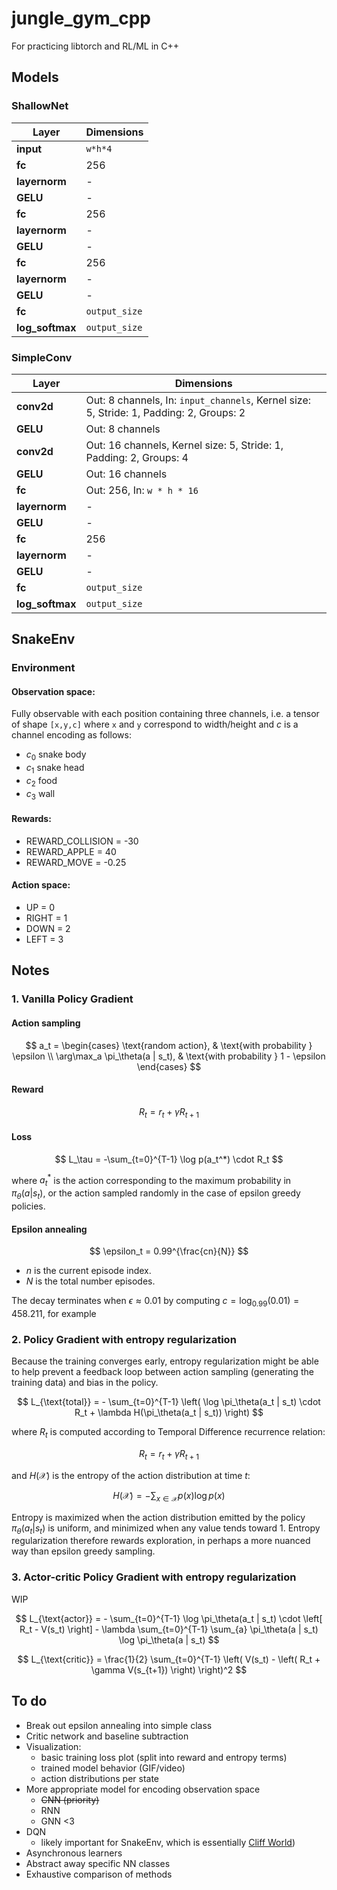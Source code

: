 # jungle_gym_cpp
For practicing libtorch and RL/ML in C++

## Models

### **ShallowNet**

| **Layer**       | **Dimensions**   |
|-----------------|------------------|
| **input**       | `w*h*4`          |
| **fc**          | 256              |
| **layernorm**   | -                |
| **GELU**        | -                |
| **fc**          | 256              |
| **layernorm**   | -                |
| **GELU**        | -                |
| **fc**          | 256              |
| **layernorm**   | -                |
| **GELU**        | -                |
| **fc**          | `output_size`    |
| **log_softmax** | `output_size`    |


### **SimpleConv**

| **Layer**       | **Dimensions**                                                                          |
|-----------------|-----------------------------------------------------------------------------------------|
| **conv2d**      | Out: 8 channels, In: `input_channels`, Kernel size: 5, Stride: 1, Padding: 2, Groups: 2 |
| **GELU**        | Out: 8 channels                                                                         |
| **conv2d**      | Out: 16 channels, Kernel size: 5, Stride: 1, Padding: 2, Groups: 4                      |
| **GELU**        | Out: 16 channels                                                                        |
| **fc**          | Out: 256, In: `w * h * 16`                                                              |
| **layernorm**   | -                                                                                       |
| **GELU**        | -                                                                                       |
| **fc**          | 256                                                                                     |
| **layernorm**   | -                                                                                       |
| **GELU**        | -                                                                                       |
| **fc**          | `output_size`                                                                           |
| **log_softmax** | `output_size`                                                                           |

## SnakeEnv

### Environment

#### Observation space:
Fully observable with each position containing three channels, i.e. a tensor
of shape `[x,y,c]` where `x` and `y` correspond to width/height and $c$ is a channel encoding as follows:
- $c_0$ snake body
- $c_1$ snake head
- $c_2$ food
- $c_3$ wall

#### Rewards:

- REWARD_COLLISION = -30
- REWARD_APPLE = 40
- REWARD_MOVE = -0.25

#### Action space:

- UP = 0
- RIGHT = 1
- DOWN = 2
- LEFT = 3

## Notes

### 1. Vanilla Policy Gradient

#### Action sampling
$$
a_t =
\begin{cases}
\text{random action}, & \text{with probability } \epsilon \\
\arg\max_a \pi_\theta(a | s_t), & \text{with probability } 1 - \epsilon
\end{cases}
$$

#### Reward
$$ R_t = r_t + \gamma R_{t+1}$$

#### Loss

$$
L_\tau = -\sum_{t=0}^{T-1} \log p(a_t^*) \cdot R_t
$$

where $a_t^*$ is the action corresponding to the maximum probability in $\pi_\theta(a | s_t)$, or the action sampled
randomly in the case of epsilon greedy policies.

#### Epsilon annealing

$$
\epsilon_t = 0.99^{\frac{cn}{N}}
$$

- $n$ is the current episode index.
- $N$ is the total number episodes. 

The decay terminates when $\epsilon \approx 0.01$ by computing $c = \log_{0.99}(0.01) = 458.211$, for example

### 2. Policy Gradient with entropy regularization

Because the training converges early, entropy regularization might be able to help prevent a feedback loop between 
action sampling (generating the training data) and bias in the policy.

$$
L_{\text{total}} = - \sum_{t=0}^{T-1} \left( \log \pi_\theta(a_t | s_t) \cdot R_t + \lambda H(\pi_\theta(a_t | s_t)) \right)
$$

where $R_t$ is computed according to Temporal Difference recurrence relation:

$$
R_t = r_t + \gamma R_{t+1}
$$

and $H(\mathcal{X})$ is the entropy of the action distribution at time $t$:

$$
H(\mathcal{X}) = - \sum_{x \in \mathcal{X}} p(x) \log p(x)
$$

Entropy is maximized when the action distribution emitted by the policy $\pi_\theta(a_t|s_t)$ is uniform, and minimized 
when any value tends toward 1. Entropy regularization therefore rewards exploration, in perhaps a more nuanced way than 
epsilon greedy sampling.

### 3. Actor-critic Policy Gradient with entropy regularization

WIP

$$
L_{\text{actor}} = - \sum_{t=0}^{T-1} \log \pi_\theta(a_t | s_t) \cdot \left[ R_t - V(s_t) \right] - \lambda \sum_{t=0}^{T-1} \sum_{a} \pi_\theta(a | s_t) \log \pi_\theta(a | s_t)
$$

$$
L_{\text{critic}} = \frac{1}{2} \sum_{t=0}^{T-1} \left( V(s_t) - \left( R_t + \gamma V(s_{t+1}) \right) \right)^2
$$

## To do
- Break out epsilon annealing into simple class
- Critic network and baseline subtraction
- Visualization:
  - basic training loss plot (split into reward and entropy terms)
  - trained model behavior (GIF/video)
  - action distributions per state
- More appropriate model for encoding observation space
  - ~~CNN (priority)~~
  - RNN
  - GNN <3
- DQN 
  - likely important for SnakeEnv, which is essentially [Cliff World](https://distill.pub/2019/paths-perspective-on-value-learning/))
- Asynchronous learners
- Abstract away specific NN classes
- Exhaustive comparison of methods



